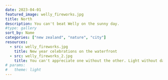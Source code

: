 ```yaml
---
date: 2023-04-01
featured_image: welly_fireworks.jpg
title: North
description: You can't beat Welly on the sunny day.
#type: gallery
sort_by: Name
categories: ["new zealand", "nature", "city"]
resources:
  - src: welly_fireworks.jpg
    title: New year celebrations on the waterfront
  - src: welly_fireworks_2.jpg
    title: You can't appreciate one without the other. Light without darkness
# params:
#   theme: light
---
```

